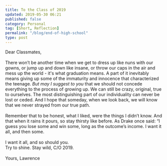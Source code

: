 ```yaml
---
title: To the Class of 2019
updated: 2019-05-30 06:21
published: false
category: Personal
tag: [Short, Reflection]
permalink: "/blog/end-of-high-school"
type: post
---
```


Dear Classmates,  <br><br>
There won’t be another time when we get to dress up like nuns with our gowns, or jump up and down like insane, or throw our caps in the air and mess up the world - it's what graduation means. A part of it inevitably means giving up some of the immaturity and innocence that characterized the teenage. _But may I suggest to you_ that we should not concede everything to the process of growing up. We can still be crazy, original, true to ourselves. The most distinguishing part of our individuality can never be lost or ceded. And I hope that someday, when we look back, we will know that we never strayed from our true path.  <br><br>
Remember that to be honest, what I liked, were the things I didn’t know. And that when it rains it pours, so stay thirsty like before. As Drake once said: “I guess you lose some and win some, long as the outcome’s income. I want it all, and then some.  <br><br>
I want it all, and so should you.  
Try to shine. Stay wild, C/O 2019.  <br><br>
Yours,
Lawrence
